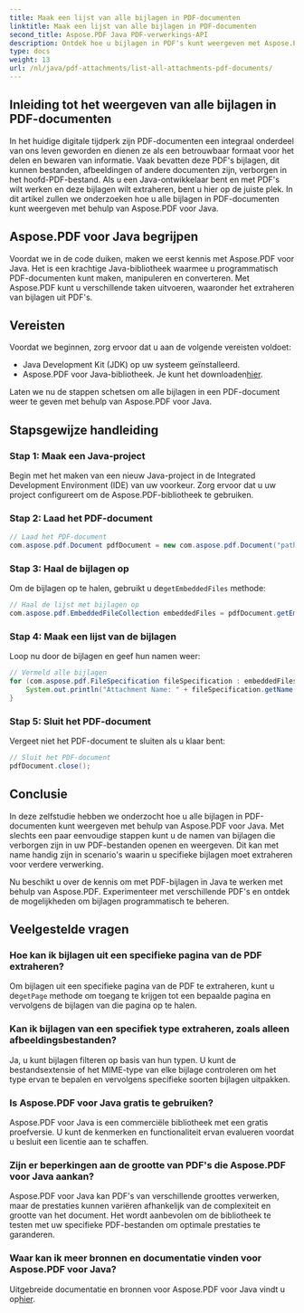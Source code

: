 ```yaml
---
title: Maak een lijst van alle bijlagen in PDF-documenten
linktitle: Maak een lijst van alle bijlagen in PDF-documenten
second_title: Aspose.PDF Java PDF-verwerkings-API
description: Ontdek hoe u bijlagen in PDF's kunt weergeven met Aspose.PDF voor Java. Stapsgewijze handleiding voor het eenvoudig extraheren van PDF-bijlagen.
type: docs
weight: 13
url: /nl/java/pdf-attachments/list-all-attachments-pdf-documents/
---
```


## Inleiding tot het weergeven van alle bijlagen in PDF-documenten

In het huidige digitale tijdperk zijn PDF-documenten een integraal onderdeel van ons leven geworden en dienen ze als een betrouwbaar formaat voor het delen en bewaren van informatie. Vaak bevatten deze PDF's bijlagen, dit kunnen bestanden, afbeeldingen of andere documenten zijn, verborgen in het hoofd-PDF-bestand. Als u een Java-ontwikkelaar bent en met PDF's wilt werken en deze bijlagen wilt extraheren, bent u hier op de juiste plek. In dit artikel zullen we onderzoeken hoe u alle bijlagen in PDF-documenten kunt weergeven met behulp van Aspose.PDF voor Java.

## Aspose.PDF voor Java begrijpen

Voordat we in de code duiken, maken we eerst kennis met Aspose.PDF voor Java. Het is een krachtige Java-bibliotheek waarmee u programmatisch PDF-documenten kunt maken, manipuleren en converteren. Met Aspose.PDF kunt u verschillende taken uitvoeren, waaronder het extraheren van bijlagen uit PDF's.

## Vereisten

Voordat we beginnen, zorg ervoor dat u aan de volgende vereisten voldoet:

- Java Development Kit (JDK) op uw systeem geïnstalleerd.
-  Aspose.PDF voor Java-bibliotheek. Je kunt het downloaden[hier](https://releases.aspose.com/pdf/java/).

Laten we nu de stappen schetsen om alle bijlagen in een PDF-document weer te geven met behulp van Aspose.PDF voor Java.

## Stapsgewijze handleiding

### Stap 1: Maak een Java-project

Begin met het maken van een nieuw Java-project in de Integrated Development Environment (IDE) van uw voorkeur. Zorg ervoor dat u uw project configureert om de Aspose.PDF-bibliotheek te gebruiken.

### Stap 2: Laad het PDF-document

```java
// Laad het PDF-document
com.aspose.pdf.Document pdfDocument = new com.aspose.pdf.Document("path_to_your_pdf.pdf");
```

### Stap 3: Haal de bijlagen op

 Om de bijlagen op te halen, gebruikt u de`getEmbeddedFiles` methode:

```java
// Haal de lijst met bijlagen op
com.aspose.pdf.EmbeddedFileCollection embeddedFiles = pdfDocument.getEmbeddedFiles();
```

### Stap 4: Maak een lijst van de bijlagen

Loop nu door de bijlagen en geef hun namen weer:

```java
// Vermeld alle bijlagen
for (com.aspose.pdf.FileSpecification fileSpecification : embeddedFiles) {
    System.out.println("Attachment Name: " + fileSpecification.getName());
}
```

### Stap 5: Sluit het PDF-document

Vergeet niet het PDF-document te sluiten als u klaar bent:

```java
// Sluit het PDF-document
pdfDocument.close();
```

## Conclusie

In deze zelfstudie hebben we onderzocht hoe u alle bijlagen in PDF-documenten kunt weergeven met behulp van Aspose.PDF voor Java. Met slechts een paar eenvoudige stappen kunt u de namen van bijlagen die verborgen zijn in uw PDF-bestanden openen en weergeven. Dit kan met name handig zijn in scenario's waarin u specifieke bijlagen moet extraheren voor verdere verwerking.

Nu beschikt u over de kennis om met PDF-bijlagen in Java te werken met behulp van Aspose.PDF. Experimenteer met verschillende PDF's en ontdek de mogelijkheden om bijlagen programmatisch te beheren.

## Veelgestelde vragen

### Hoe kan ik bijlagen uit een specifieke pagina van de PDF extraheren?

 Om bijlagen uit een specifieke pagina van de PDF te extraheren, kunt u de`getPage` methode om toegang te krijgen tot een bepaalde pagina en vervolgens de bijlagen van die pagina op te halen.

### Kan ik bijlagen van een specifiek type extraheren, zoals alleen afbeeldingsbestanden?

Ja, u kunt bijlagen filteren op basis van hun typen. U kunt de bestandsextensie of het MIME-type van elke bijlage controleren om het type ervan te bepalen en vervolgens specifieke soorten bijlagen uitpakken.

### Is Aspose.PDF voor Java gratis te gebruiken?

Aspose.PDF voor Java is een commerciële bibliotheek met een gratis proefversie. U kunt de kenmerken en functionaliteit ervan evalueren voordat u besluit een licentie aan te schaffen.

### Zijn er beperkingen aan de grootte van PDF's die Aspose.PDF voor Java aankan?

Aspose.PDF voor Java kan PDF's van verschillende groottes verwerken, maar de prestaties kunnen variëren afhankelijk van de complexiteit en grootte van het document. Het wordt aanbevolen om de bibliotheek te testen met uw specifieke PDF-bestanden om optimale prestaties te garanderen.

### Waar kan ik meer bronnen en documentatie vinden voor Aspose.PDF voor Java?

 Uitgebreide documentatie en bronnen voor Aspose.PDF voor Java vindt u op[hier](https://reference.aspose.com/pdf/java/).